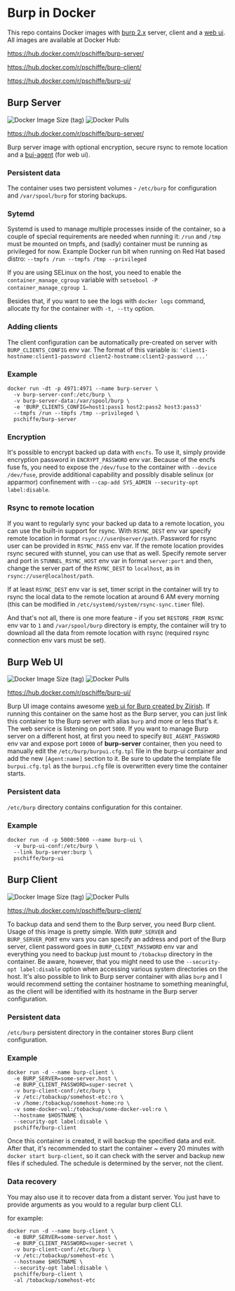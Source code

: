 # Burp in Docker

This repo contains Docker images with [burp 2.x](http://burp.grke.org/) server, client and a [web ui](https://git.ziirish.me/ziirish/burp-ui). All images are available at Docker Hub:

https://hub.docker.com/r/pschiffe/burp-server/

https://hub.docker.com/r/pschiffe/burp-client/

https://hub.docker.com/r/pschiffe/burp-ui/

## Burp Server

![Docker Image Size (tag)](https://img.shields.io/docker/image-size/pschiffe/burp-server/latest) ![Docker Pulls](https://img.shields.io/docker/pulls/pschiffe/burp-server)

https://hub.docker.com/r/pschiffe/burp-server/

Burp server image with optional encryption, secure rsync to remote location and a [bui-agent](https://burp-ui.readthedocs.io/en/latest/buiagent.html) (for web ui).

### Persistent data

The container uses two persistent volumes - `/etc/burp` for configuration and `/var/spool/burp` for storing backups.

### Sytemd

Systemd is used to manage multiple processes inside of the container, so a couple of special requirements are needed when running it: `/run` and `/tmp` must be mounted on tmpfs, and (sadly) container must be running as privileged for now. Example Docker run bit when running on Red Hat based distro: `--tmpfs /run --tmpfs /tmp --privileged`

If you are using SELinux on the host, you need to enable the `container_manage_cgroup` variable with `setsebool -P container_manage_cgroup 1`.

Besides that, if you want to see the logs with `docker logs` command, allocate tty for the container with `-t, --tty` option.

### Adding clients

The client configuration can be automatically pre-created on server with `BURP_CLIENTS_CONFIG` env var. The format of this variable is: `'client1-hostname:client1-password client2-hostname:client2-password ...'`

### Example

```
docker run -dt -p 4971:4971 --name burp-server \
  -v burp-server-conf:/etc/burp \
  -v burp-server-data:/var/spool/burp \
  -e 'BURP_CLIENTS_CONFIG=host1:pass1 host2:pass2 host3:pass3'
  --tmpfs /run --tmpfs /tmp --privileged \
  pschiffe/burp-server
```

### Encryption

It's possible to encrypt backed up data with `encfs`. To use it, simply provide encryption password in `ENCRYPT_PASSWORD` env var. Because of the encfs fuse fs, you need to expose the `/dev/fuse` to the container with `--device /dev/fuse`, provide additional capability and possibly disable selinux (or apparmor) confinement with `--cap-add SYS_ADMIN --security-opt label:disable`.

### Rsync to remote location

If you want to regularly sync your backed up data to a remote location, you can use the built-in support for rsync. With `RSYNC_DEST` env var specify remote location in format `rsync://user@server/path`. Password for rsync user can be provided in `RSYNC_PASS` env var. If the remote location provides rsync secured with stunnel, you can use that as well. Specify remote server and port in `STUNNEL_RSYNC_HOST` env var in format `server:port` and then, change the server part of the `RSYNC_DEST` to `localhost`, as in `rsync://user@localhost/path`.

If at least `RSYNC_DEST` env var is set, timer script in the container will try to rsync the local data to the remote location at around 6 AM every morning (this can be modified in `/etc/systemd/system/rsync-sync.timer` file).

And that's not all, there is one more feature - if you set `RESTORE_FROM_RSYNC` env var to `1` and `/var/spool/burp` directory is empty, the container will try to download all the data from remote location with rsync (required rsync connection env vars must be set).

## Burp Web UI

![Docker Image Size (tag)](https://img.shields.io/docker/image-size/pschiffe/burp-ui/latest) ![Docker Pulls](https://img.shields.io/docker/pulls/pschiffe/burp-ui)

https://hub.docker.com/r/pschiffe/burp-ui/

Burp UI image contains awesome [web ui for Burp created by Ziirish](https://git.ziirish.me/ziirish/burp-ui). If running this container on the same host as the Burp server, you can just link this container to the Burp server with alias `burp` and more or less that's it. The web service is listening on port `5000`. If you want to manage Burp server on a different host, at first you need to specify `BUI_AGENT_PASSWORD` env var and expose port `10000` of **burp-server** container, then you need to manually edit the `/etc/burp/burpui.cfg.tpl` file in the burp-ui container and add the new `[Agent:name]` section to it. Be sure to update the template file `burpui.cfg.tpl` as the `burpui.cfg` file is overwritten every time the container starts.

### Persistent data

`/etc/burp` directory contains configuration for this container.

### Example

```
docker run -d -p 5000:5000 --name burp-ui \
  -v burp-ui-conf:/etc/burp \
  --link burp-server:burp \
  pschiffe/burp-ui
```

## Burp Client

![Docker Image Size (tag)](https://img.shields.io/docker/image-size/pschiffe/burp-client/latest) ![Docker Pulls](https://img.shields.io/docker/pulls/pschiffe/burp-client)

https://hub.docker.com/r/pschiffe/burp-client/

To backup data and send them to the Burp server, you need Burp client. Usage of this image is pretty simple. With `BURP_SERVER` and `BURP_SERVER_PORT` env vars you can specify an address and port of the Burp server, client password goes in `BURP_CLIENT_PASSWORD` env var and everything you need to backup just mount to `/tobackup` directory in the container. Be aware, however, that you might need to use the `--security-opt label:disable` option when accessing various system directories on the host. It's also possible to link to Burp server container with alias `burp` and I would recommend setting the container hostname to something meaningful, as the client will be identified with its hostname in the Burp server configuration.

### Persistent data

`/etc/burp` persistent directory in the container stores Burp client configuration.

### Example

```
docker run -d --name burp-client \
  -e BURP_SERVER=some-server.host \
  -e BURP_CLIENT_PASSWORD=super-secret \
  -v burp-client-conf:/etc/burp \
  -v /etc:/tobackup/somehost-etc:ro \
  -v /home:/tobackup/somehost-home:ro \
  -v some-docker-vol:/tobackup/some-docker-vol:ro \
  --hostname $HOSTNAME \
  --security-opt label:disable \
  pschiffe/burp-client
```

Once this container is created, it will backup the specified data and exit. After that, it's recommended to start the container ~ every 20 minutes with `docker start burp-client`, so it can check with the server and backup new files if scheduled. The schedule is determined by the server, not the client.

### Data recovery

You may also use it to recover data from a distant server.
You just have to provide arguments as you would to a regular burp client CLI.

for example:

```
docker run -d --name burp-client \
  -e BURP_SERVER=some-server.host \
  -e BURP_CLIENT_PASSWORD=super-secret \
  -v burp-client-conf:/etc/burp \
  -v /etc:/tobackup/somehost-etc \
  --hostname $HOSTNAME \
  --security-opt label:disable \
  pschiffe/burp-client \
  -al /tobackup/somehost-etc
```
